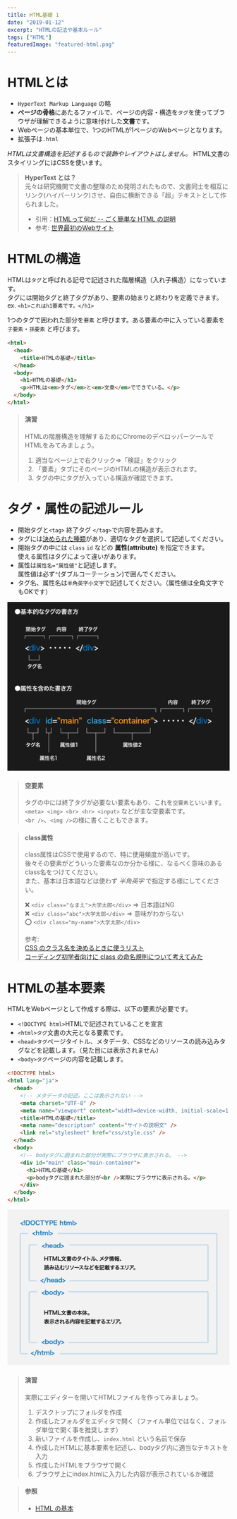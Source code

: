 ```yaml
---
title: HTML基礎 1
date: "2019-01-12"
excerpt: "HTMLの記法や基本ルール"
tags: ["HTML"]
featuredImage: "featured-html.png"
---
```


# HTMLとは

- `HyperText Markup Language` の略
- **ページの骨格**にあたるファイルで、ページの内容・構造を`タグ`を使ってブラウザが理解できるように意味付けした**文書**です。
- Webページの基本単位で、1つのHTMLが1ページのWebページとなります。
- 拡張子は`.html`

_HTMLは文書構造を記述するもので装飾やレイアウトはしません。_ HTML文書のスタイリングにはCSSを使います。

> **HyperText とは？**  
> 元々は研究機関で文書の整理のため発明されたもので、文書同士を相互にリンク(ハイパーリンク)させ、自由に横断できる「超」テキストとして作られました。
>
> - 引用：[HTMLって何だ -- ごく簡単な HTML の説明](https://www.kanzaki.com/docs/html/htminfo10.html)
> - 参考: [世界最初のWebサイト](http://info.cern.ch/hypertext/WWW/TheProject.html)

# HTMLの構造

HTMLは`タグ`と呼ばれる記号で記述された階層構造（入れ子構造）になっています。  
タグには開始タグと終了タグがあり、要素の始まりと終わりを定義できます。 ex. `<h1>これはh1要素です。</h1>`

1つのタグで囲われた部分を`要素` と呼びます。ある要素の中に入っている要素を `子要素`・`孫要素` と呼びます。

```html
<html>
  <head>
    <title>HTMLの基礎</title>
  </head>
  <body>
    <h1>HTMLの基礎</h1>
    <p>HTMLは<em>タグ</em>と<em>文章</em>でできている。</p>
  </body>
</html>
```

> #### 演習
>
> HTMLの階層構造を理解するためにChromeのデベロッパーツールでHTMLをみてみましょう。
>
> 1. 適当なページ上で右クリック=>「検証」をクリック
> 1. 「要素」タブにそのページのHTMLの構造が表示されます。
> 1. タグの中にタグが入っている構造が確認できます。

# タグ・属性の記述ルール

- 開始タグと`<tag>` 終了タグ `</tag>`で内容を囲みます。
- タグには[決められた種類](/html/2/#%E5%9F%BA%E6%9C%AC%E7%9A%84%E3%81%AA%E3%82%BF%E3%82%B0)があり、適切なタグを選択して記述してください。
- 開始タグの中には `class` `id` などの **属性(attribute)** を指定できます。  
  使える属性はタグによって違いがあります。
- 属性は`属性名="属性値"`と記述します。  
  属性値は必ず`"`(ダブルコーテーション)で囲んでください。
- タグ名、属性名は`半角英字小文字`で記述してください。（属性値は全角文字でもOKです）

![HTML記述のルール](./html_rule.png)

> #### 空要素
>
> タグの中には終了タグが必要ない要素もあり、これを`空要素`といいます。  
> `<meta> <img> <br> <hr> <input>` などが主な空要素です。  
> `<br />`、`<img />`の様に書くこともできます。

> #### class属性
>
> class属性はCSSで使用するので、特に使用頻度が高いです。  
> 後々その要素がどういった要素なのか分かる様に、なるべく意味のあるclass名をつけてください。  
> また、基本は日本語などは使わず _半角英字_ で指定する様にしてください。
>
> ❌ `<div class="なまえ">大学太郎</div>` => 日本語はNG  
> ❌ `<div class="abc">大学太郎</div>` => 意味がわからない  
> ⭕️ `<div class="my-name">大学太郎</div>`
>
> 参考:  
> [CSS のクラス名を決めるときに使うリスト](https://qiita.com/manabuyasuda/items/dbb76ed36970bec95470)  
> [コーディング初学者向けに class の命名規則について考えてみた](https://crestadesign.org/css-class/)

# HTMLの基本要素

HTMLをWebページとして作成する際は、以下の要素が必要です。

- `<!DOCTYPE html>`HTMLで記述されていることを宣言
- `<html>タグ`文書の大元となる要素です。
- `<head>タグ`ページタイトル、メタデータ、CSSなどのリソースの読み込みタグなどを記載します。（見た目には表示されません）
- `<body>タグ`ページの内容を記載します。

```html
<!DOCTYPE html>
<html lang="ja">
  <head>
    <!-- メタデータの記述。ここは表示されない -->
    <meta charset="UTF-8" />
    <meta name="viewport" content="width=device-width, initial-scale=1.0" />
    <title>HTMLの基礎</title>
    <meta name="description" content="サイトの説明文" />
    <link rel="stylesheet" href="css/style.css" />
  </head>
  <body>
    <!-- bodyタグに囲まれた部分が実際にブラウザに表示される。 -->
    <div id="main" class="main-container">
      <h1>HTMLの基礎</h1>
      <p>bodyタグに囲まれた部分が<br />実際にブラウザに表示される。</p>
    </div>
  </body>
</html>
```

![HTMLの基本要素](./html_structure.png)

> #### 演習
>
> 実際にエディターを開いてHTMLファイルを作ってみましょう。
>
> 1. デスクトップにフォルダを作成
> 1. 作成したフォルダをエディタで開く（ファイル単位ではなく、フォルダ単位で開く事を推奨します）
> 1. 新いファイルを作成し、`index.html` という名前で保存
> 1. 作成したHTMLに基本要素を記述し、bodyタグ内に適当なテキストを入力
> 1. 作成したHTMLをブラウザで開く
> 1. ブラウザ上にindex.htmlに入力した内容が表示されているか確認

> #### 参照
>
> - [HTML の基本](https://developer.mozilla.org/ja/docs/Learn/Getting_started_with_the_web/HTML_basics)
